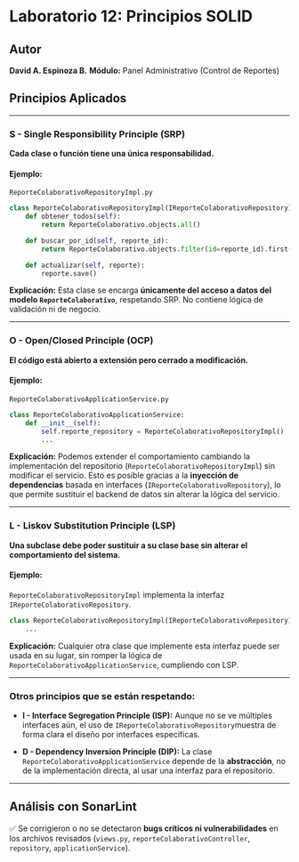 #  Laboratorio 12: Principios SOLID

## Autor

**David A. Espinoza B.**
**Módulo:** Panel Administrativo (Control de Reportes)

## Principios Aplicados

---

### **S - Single Responsibility Principle (SRP)**

**Cada clase o función tiene una única responsabilidad.**

#### Ejemplo:

`ReporteColaborativoRepositoryImpl.py`

```python
class ReporteColaborativoRepositoryImpl(IReporteColaborativoRepository):
    def obtener_todos(self):
        return ReporteColaborativo.objects.all()

    def buscar_por_id(self, reporte_id):
        return ReporteColaborativo.objects.filter(id=reporte_id).first()

    def actualizar(self, reporte):
        reporte.save()
```

**Explicación:**
Esta clase se encarga **únicamente del acceso a datos del modelo `ReporteColaborativo`**, respetando SRP. No contiene lógica de validación ni de negocio.

---

### **O - Open/Closed Principle (OCP)**

**El código está abierto a extensión pero cerrado a modificación.**

#### Ejemplo:

`ReporteColaborativoApplicationService.py`

```python
class ReporteColaborativoApplicationService:
    def __init__(self):
        self.reporte_repository = ReporteColaborativoRepositoryImpl()
        ...
```

**Explicación:**
Podemos extender el comportamiento cambiando la implementación del repositorio (`ReporteColaborativoRepositoryImpl`) sin modificar el servicio.
Esto es posible gracias a la **inyección de dependencias** basada en interfaces (`IReporteColaborativoRepository`), lo que permite sustituir el backend de datos sin alterar la lógica del servicio.

---

### **L - Liskov Substitution Principle (LSP)**

**Una subclase debe poder sustituir a su clase base sin alterar el comportamiento del sistema.**

#### Ejemplo:

`ReporteColaborativoRepositoryImpl` implementa la interfaz `IReporteColaborativoRepository`.

```python
class ReporteColaborativoRepositoryImpl(IReporteColaborativoRepository):
    ...
```

**Explicación:**
Cualquier otra clase que implemente esta interfaz puede ser usada en su lugar, sin romper la lógica de `ReporteColaborativoApplicationService`, cumpliendo con LSP.

---

### Otros principios que se están respetando:

* **I - Interface Segregation Principle (ISP):**
  Aunque no se ve múltiples interfaces aún, el uso de `IReporteColaborativoRepository`muestra de forma clara el diseño por interfaces específicas.

* **D - Dependency Inversion Principle (DIP):**
  La clase `ReporteColaborativoApplicationService` depende de la **abstracción**, no de la implementación directa, al usar una interfaz para el repositorio.

---

## Análisis con SonarLint

✅ Se corrigieron o no se detectaron **bugs críticos ni vulnerabilidades** en los archivos revisados (`views.py`, `reporteColaborativoController`, `repository`, `applicationService`).
